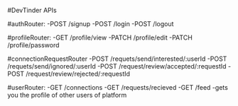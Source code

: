 #DevTinder APIs

#authRouter:
-POST /signup
-POST /login
-POST /logout

#profileRouter:
-GET /profile/view
-PATCH /profile/edit
-PATCH /profile/password

#connectionRequestRouter
-POST /requets/send/interested/:userId
-POST /requets/send/ignored/:userId
-POST /request/review/accepted/:requestId
-POST /request/review/rejected/:requestId

#userRouter:
-GET /connections
-GET /requests/recieved
-GET /feed -gets you the profile of other users of platform

